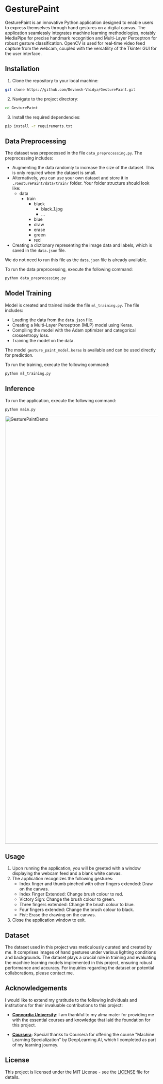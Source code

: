 # GesturePaint

GesturePaint is an innovative Python application designed to enable users to express themselves through hand gestures on a digital canvas. The application seamlessly integrates machine learning methodologies, notably MediaPipe for precise handmark recognition and Multi-Layer Perceptron for robust gesture classification. OpenCV is used for real-time video feed capture from the webcam, coupled with the versatility of the Tkinter GUI for the user interface.

## Installation

1. Clone the repository to your local machine:

```bash
git clone https://github.com/Devansh-Vaidya/GesturePaint.git
```

2. Navigate to the project directory:

```bash
cd GesturePaint
```

3. Install the required dependencies:

```bash
pip install -r requirements.txt
```

## Data Preprocessing

The dataset was prepocessed in the file `data_preprocessing.py`. The preprocessing includes:

- Augmenting the data randomly to increase the size of the dataset. This is only required when the dataset is small.
- Alternatively, you can use your own dataset and store it in `./GesturePaint/data/train/` folder. Your folder structure should look like:
    - data
        - train
            - black
                - black_1.jpg
                - ...
            - blue
            - draw
            - erase
            - green
            - red
- Creating a dictionary representing the image data and labels, which is saved in the `data.json` file.

We do not need to run this file as the `data.json` file is already available.

To run the data preprocessing, execute the following command:

```bash
python data_preprocessing.py
```

## Model Training

Model is created and trained inside the file `ml_training.py`. The file includes:

- Loading the data from the `data.json` file.
- Creating a Multi-Layer Perceptron  (MLP) model using Keras.
- Compiling the model with the Adam optimizer and categorical crossentropy loss.
- Training the model on the data.

The model `gesture_paint_model.keras` is available and can be used directly for prediction.

To run the training, execute the following command:

```bash
python ml_training.py
```

## Inference

To run the application, execute the following command:

```bash
python main.py
```

<img width="1404" alt="GesturePaintDemo" src="https://github.com/Devansh-Vaidya/GesturePaint/assets/99159017/5bdc8d4b-338c-4baa-a25f-36e24104a78c">

## Usage

1. Upon running the application, you will be greeted with a window displaying the webcam feed and a blank white canvas.
2. The application recognizes the following gestures:
    - Index finger and thumb pinched with other fingers extended: Draw on the canvas.
    - Index Finger Extended: Change brush colour to red.
    - Victory Sign: Change the brush colour to green.
    - Three fingers extended: Change the brush colour to blue.
    - Four fingers extended: Change the brush colour to black.
    - Fist: Erase the drawing on the canvas.
3. Close the application window to exit.

## Dataset

The dataset used in this project was meticulously curated and created by me. It comprises images of hand gestures under various lighting conditions and backgrounds. The dataset plays a crucial role in training and evaluating the machine learning models implemented in this project, ensuring robust performance and accuracy. For inquiries regarding the dataset or potential collaborations, please contact me.

## Acknowledgements

I would like to extend my gratitude to the following individuals and institutions for their invaluable contributions to this project:

- **[Concordia University](https://www.concordia.ca/)**: I am thankful to my alma mater for providing me with the essential courses and knowledge that laid the foundation for this project.

- **[Coursera](https://www.coursera.org/)**: Special thanks to Coursera for offering the course "Machine Learning Specialization" by DeepLearning.AI, which I completed as part of my learning journey.

## License

This project is licensed under the MIT License - see the [LICENSE](LICENSE) file for details.
